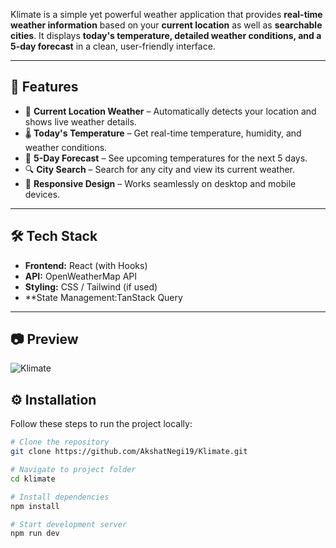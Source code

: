 Klimate is a simple yet powerful weather application that provides **real-time weather information** based on your **current location** as well as **searchable cities**. It displays **today's temperature, detailed weather conditions, and a 5-day forecast** in a clean, user-friendly interface.  

---

## 🚀 Features  

- 📍 **Current Location Weather** – Automatically detects your location and shows live weather details.  
- 🌡️ **Today's Temperature** – Get real-time temperature, humidity, and weather conditions.  
- 📅 **5-Day Forecast** – See upcoming temperatures for the next 5 days.  
- 🔍 **City Search** – Search for any city and view its current weather.  
- 🎨 **Responsive Design** – Works seamlessly on desktop and mobile devices.  

---

## 🛠️ Tech Stack  

- **Frontend:** React (with Hooks)  
- **API:** OpenWeatherMap API  
- **Styling:** CSS / Tailwind (if used)  
- **State Management:TanStack Query

---

## 📷 Preview  

![Klimate](https://github.com/user-attachments/assets/c4bb9d0e-a2fb-4c50-bc4f-3df92a07a705)

## ⚙️ Installation  

Follow these steps to run the project locally:  

```bash
# Clone the repository
git clone https://github.com/AkshatNegi19/Klimate.git

# Navigate to project folder
cd klimate

# Install dependencies
npm install

# Start development server
npm run dev

